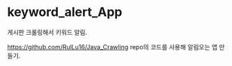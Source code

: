 # keyword_alert_App
게시판 크롤링해서 키워드 알림.

https://github.com/RulLu16/Java_Crawling 
repo의 코드를 사용해 알림오는 앱 만들기.
